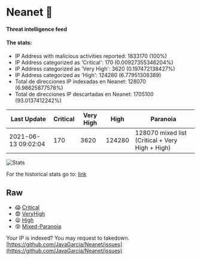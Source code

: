 # Neanet :hocho:
#### Threat intelligence feed
#### The stats:

- IP Address with malicious activities reported: 1833170 (100%)
- IP Address categorized as 'Critical':  170 (0.00927355346204%)
- IP Address categorized as 'Very High':  3620 (0.197472138427%)
- IP Address categorized as 'High':  124280 (6.77951308389)
- Total de direcciones IP indexadas en Neanet:  128070 (6.98625877578%)
- Total de direcciones IP descartadas en Neanet:  1705100 (93.0137412242%)

| Last Update | Critical | Very High | High | Paranoia |
| --- | --- | --- | --- | --- |
| 2021-06-13 09:02:04 | 170 | 3620 | 124280 | 128070 mixed list (Critical + Very High + High)|

![Stats](https://docs.google.com/spreadsheets/d/e/2PACX-1vSnaNMIXVabIpDJjufMlzH7poXnshF3mgd8Is1g9ytUEzVsP5my4Trn8f-xkoLLQ38xpL3HtmUexLo6/pubchart?oid=501124687&format=image)

For the historical stats go to: [link](/stats.csv)
## Raw
- :scream: [Critical](https://raw.githubusercontent.com/JavaGarcia/Neanet/master/blacklists/neanet_critical.txt)
- :fearful: [VeryHigh](https://raw.githubusercontent.com/JavaGarcia/Neanet/master/blacklists/neanet_veryHigh.txtt)
- :frowning: [High](https://raw.githubusercontent.com/JavaGarcia/Neanet/master/blacklists/neanet_high.txt)
- :dizzy_face: [Mixed-Paranoia](https://raw.githubusercontent.com/JavaGarcia/Neanet/master/blacklists/neanet_all.txt)


Your IP is indexed? You may request to takedown. [https://github.com/JavaGarcia/Neanet/issues](https://github.com/JavaGarcia/Neanet/issues)

















































































































































































































































































































































































































































































































































































































































































































































































































































































































































































































































































































































































































































































































































































































































































































































































































































































































































































































































































































































































































































































































































































































































































































































































































































































































































































































































































































































































































































































































































































































































































































































































































































































































































































































































































































































































































































































































































































































































































































































































































































































































































































































































































































































































































































































































































































































































































































































































































































































































































































































































































































































































































































































































































































































































































































































































































































































































































































































































































































































































































































































































































































































































































































































































































































































































































































































































































































































































































































































































































































































































































































































































